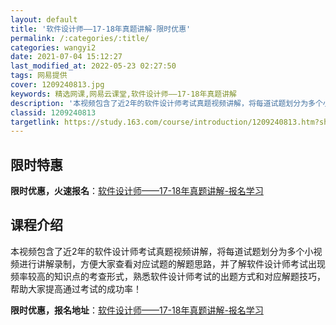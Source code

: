 ```yaml
---
layout: default
title: '软件设计师——17-18年真题讲解-限时优惠'
permalink: /:categories/:title/
categories: wangyi2
date: 2021-07-04 15:12:27
last_modified_at: 2022-05-23 02:27:50
tags: 网易提供
cover: 1209240813.jpg
keywords: 精选网课,网易云课堂,软件设计师——17-18年真题讲解
description: '本视频包含了近2年的软件设计师考试真题视频讲解，将每道试题划分为多个小视频进行讲解录制，方便大家查看对应试题的解题思路，'
classid: 1209240813
targetlink: https://study.163.com/course/introduction/1209240813.htm?share=1&shareId=1025206652&utm_campaign=share&utm_medium=iphoneShare&utm_source=&utm_u=1025206652
---
```


## 限时特惠

**限时优惠，火速报名**：[软件设计师——17-18年真题讲解-报名学习](https://study.163.com/course/introduction/1209240813.htm?share=1&shareId=1025206652&utm_campaign=share&utm_medium=iphoneShare&utm_source=&utm_u=1025206652)

## 课程介绍

本视频包含了近2年的软件设计师考试真题视频讲解，将每道试题划分为多个小视频进行讲解录制，方便大家查看对应试题的解题思路，并了解软件设计师考试出现频率较高的知识点的考查形式，熟悉软件设计师考试的出题方式和对应解题技巧，帮助大家提高通过考试的成功率！

**限时优惠，报名地址**：[软件设计师——17-18年真题讲解-报名学习](https://study.163.com/course/introduction/1209240813.htm?share=1&shareId=1025206652&utm_campaign=share&utm_medium=iphoneShare&utm_source=&utm_u=1025206652)

